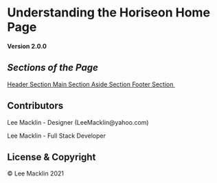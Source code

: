 # Understanding the Horiseon Home Page
**Version 2.0.0**

## *Sections of the Page*
<a href="#Home"> Header Section </a>
<a href="#News"> Main Section </a>
<a href="#Contact"> Aside Section </a>
<a href="#About"> Footer Section </a>
<img srg="./assets/images/Horiseon-Branded.svg">

## Contributors
<p>Lee Macklin - Designer (LeeMacklin@yahoo.com)</p>
<p>Lee Macklin - Full Stack Developer</p>

## License & Copyright
© Lee Macklin 2021


